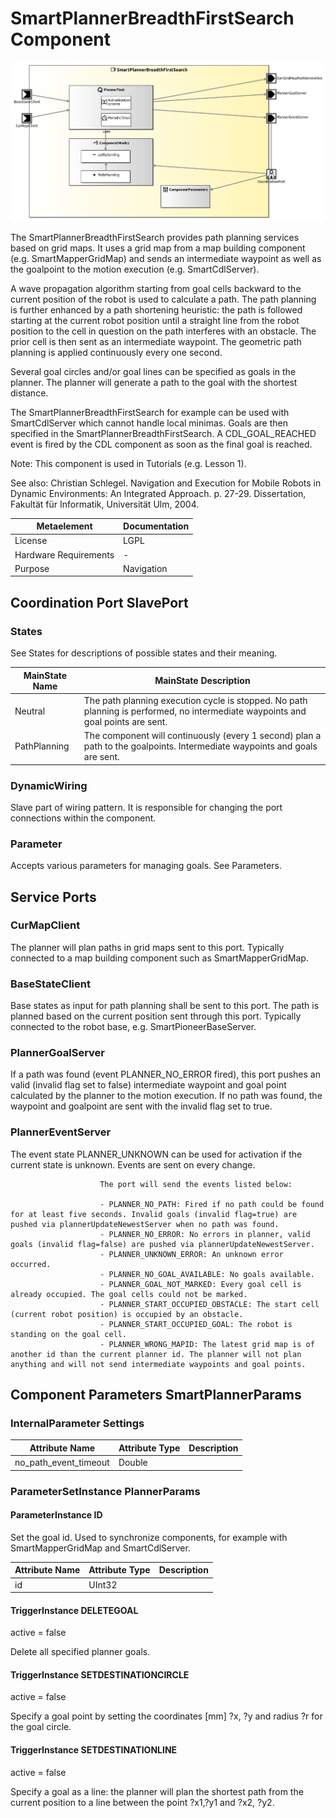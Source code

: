 # SmartPlannerBreadthFirstSearch Component

![SmartPlannerBreadthFirstSearch-ComponentImage](https://github.com/Servicerobotics-Ulm/ComponentRepository/blob/master/SmartPlannerBreadthFirstSearch/model/SmartPlannerBreadthFirstSearchComponentDefinition.jpg)

The SmartPlannerBreadthFirstSearch provides path planning services based on grid maps. It uses a grid map from a map building component (e.g. SmartMapperGridMap) and sends an intermediate waypoint as well as the goalpoint to the motion execution (e.g. SmartCdlServer).

A wave propagation algorithm starting from goal cells backward to the current position of the robot is used to calculate a path. The path planning is further enhanced by a path shortening heuristic: the path is followed starting at the current robot position until a straight line from the robot position to the cell in question on the path interferes with an obstacle. The prior cell is then sent as an intermediate waypoint. The geometric path planning is applied continuously every one second.

Several goal circles and/or goal lines can be specified as goals in the planner. The planner will generate a path to the goal with the shortest distance.

The SmartPlannerBreadthFirstSearch for example can be used with SmartCdlServer which cannot handle local minimas. Goals are then specified in the SmartPlannerBreadthFirstSearch. A CDL_GOAL_REACHED event is fired by the CDL component as soon as the final goal is reached.

Note: This component is used in Tutorials (e.g. Lesson 1).

See also:
Christian Schlegel. Navigation and Execution for Mobile Robots in Dynamic Environments: An Integrated Approach. p. 27-29. Dissertation, Fakultät für Informatik, Universität Ulm, 2004. 

| Metaelement | Documentation |
|-------------|---------------|
| License | LGPL |
| Hardware Requirements | - |
| Purpose | 	Navigation |


## Coordination Port SlavePort


### States

See States for descriptions of possible states and their meaning.

| MainState Name | MainState Description |
|----------------|-----------------------|
| Neutral | The path planning execution cycle is stopped. No path planning is performed, no intermediate waypoints and goal points are sent. |
| PathPlanning | The component will continuously (every 1 second) plan a path to the goalpoints. Intermediate waypoints and goals are sent. |

### DynamicWiring

Slave part of wiring pattern. It is responsible for changing the port connections within the component.

### Parameter

Accepts various parameters for managing goals. See Parameters.

## Service Ports

### CurMapClient

The planner will plan paths in grid maps sent to this port. Typically connected to a map building component such as SmartMapperGridMap.

### BaseStateClient

Base states as input for path planning shall be sent to this port. The path is planned based on the current position sent through this port. Typically connected to the robot base, e.g. SmartPioneerBaseServer.

### PlannerGoalServer

If a path was found (event PLANNER_NO_ERROR fired), this port pushes an valid (invalid flag set to false) intermediate waypoint and goal point calculated by the planner to the motion execution. If no path was found, the waypoint and goalpoint are sent with the invalid flag set to true.

### PlannerEventServer

 The event state PLANNER_UNKNOWN can be used for activation if the current state is unknown. Events are sent on every change.

						The port will send the events listed below:

						- PLANNER_NO_PATH: Fired if no path could be found for at least five seconds. Invalid goals (invalid flag=true) are pushed via plannerUpdateNewestServer when no path was found.
						- PLANNER_NO_ERROR: No errors in planner, valid goals (invalid flag=false) are pushed via plannerUpdateNewestServer.
						- PLANNER_UNKNOWN_ERROR: An unknown error occurred.
						- PLANNER_NO_GOAL_AVAILABLE: No goals available.
						- PLANNER_GOAL_NOT_MARKED: Every goal cell is already occupied. The goal cells could not be marked.
						- PLANNER_START_OCCUPIED_OBSTACLE: The start cell (current robot position) is occupied by an obstacle.
						- PLANNER_START_OCCUPIED_GOAL: The robot is standing on the goal cell.
						- PLANNER_WRONG_MAPID: The latest grid map is of another id than the current planner id. The planner will not plan anything and will not send intermediate waypoints and goal points.



## Component Parameters SmartPlannerParams

### InternalParameter Settings

| Attribute Name | Attribute Type | Description |
|----------------|----------------|-------------|
| no_path_event_timeout | Double |  |

### ParameterSetInstance PlannerParams

#### ParameterInstance ID

Set the goal id. Used to synchronize components, for example with SmartMapperGridMap and SmartCdlServer.

| Attribute Name | Attribute Type | Description |
|----------------|----------------|-------------|
| id | UInt32 |  |

#### TriggerInstance DELETEGOAL

active = false

Delete all specified planner goals.

#### TriggerInstance SETDESTINATIONCIRCLE

active = false

Specify a goal point by setting the coordinates [mm] ?x, ?y and radius ?r for the goal circle.

#### TriggerInstance SETDESTINATIONLINE

active = false

Specify a goal as a line: the planner will plan the shortest path from the current position to a line between the point ?x1,?y1 and ?x2, ?y2.

